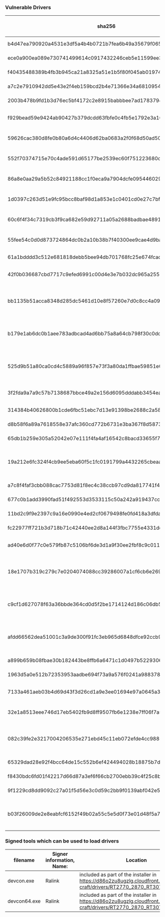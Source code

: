 ### Vulnerable Drivers

| sha256                                                           | filename           | Signer information, Name:                          | Co-Signer                                          | where to find the drivers or more info                                                                                                |
|------------------------------------------------------------------|--------------------|----------------------------------------------------|----------------------------------------------------|---------------------------------------------------------------------------------------------------------------------------------------|
| b4d47ea790920a4531e3df5a4b4b0721b7fea6b49a35679f0652f1e590422602 | AsUpIO64.sys       | ASUSTeK Computer Inc.                              |                                                    | https://codeinsecurity.wordpress.com/2016/06/12/asus-uefi-update-driver-physical-memory-readwrite/                                    |
| ece0a900ea089e730741499614c0917432246ceb5e11599ee3a1bb679e24fd2c | AsrDrv10.sys       | ASROCK Incorporation                               |                                                    | https://www.exploit-db.com/exploits/45716                                                                                             |
| f40435488389b4fb3b945ca21a8325a51e1b5f80f045ab019748d0ec66056a8b | AsrDrv101.sys      | ASROCK Incorporation                               |                                                    | https://www.exploit-db.com/exploits/45716                                                                                             |
| a7c2e7910942dd5e43e2f4eb159bcd2b4e71366e34a68109548b9fb12ac0f7cc | AsrDrv102.sys      | ASROCK Incorporation                               |                                                    | https://www.exploit-db.com/exploits/45716                                                                                             |
| 2003b478b9fd1b3d76ec5bf4172c2e8915babbbee7ad1783794acbf8d4c2519d | AsrDrv103.sys      | ASROCK Incorporation                               |                                                    | https://www.exploit-db.com/exploits/45716                                                                                             |
| f929bead59e9424ab90427b379dcdd63fbfe0c4fb5e1792e3a1685541cd5ec65 | BSMEMx64.sys       | BIOSTAR MICROTECH INT'L CORP                       |                                                    | https://download.biostar.com.tw/upload/Driver/S_Software_Intel_300/TemperatureMonitor_NEW.zip                                         |
| 59626cac380d8fe0b80a6d4c4406d62ba0683a2f0f68d50ad506ca1b1cf25347 | BSMIXP64.sys       | BIOSTAR MICROTECH INT'L CORP                       |                                                    | https://download.biostar.com.tw/upload/Driver/S_Software_Intel_300/TemperatureMonitor_NEW.zip                                         |
| 552f70374715e70c4ade591d65177be2539ec60f751223680dfaccb9e0be0ed9 | BSMIx64.sys        | BIOSTAR MICROTECH INT'L CORP                       |                                                    | https://download.biostar.com.tw/upload/Driver/S_Software_Intel_300/TemperatureMonitor_NEW.zip                                         |
| 86a8e0aa29a5b52c84921188cc1f0eca9a7904dcfe09544602933d8377720219 | BS_Flash64.sys     | BIOSTAR MICROTECH INT'L CORP                       |                                                    | https://download.biostar.com.tw/upload/Driver/S_Software_Intel_300/TemperatureMonitor_NEW.zip                                         |
| 1d0397c263d51e9fc95bcc8baf98d1a853e1c0401cd0e27c7bf5da3fba1c93a8 | BS_HWMIO64_W10.sys | BIOSTAR MICROTECH INT'L CORP                       |                                                    | https://download.biostar.com.tw/upload/Driver/S_Software_Intel_300/TemperatureMonitor_NEW.zip                                         |
| 60c6f4f34c7319cb3f9ca682e59d92711a05a2688badbae4891b1303cd384813 | BS_HWMIo64.sys     | BIOSTAR MICROTECH INT'L CORP                       |                                                    | https://download.biostar.com.tw/upload/Driver/S_Software_Intel_300/TemperatureMonitor_NEW.zip                                         |
| 55fee54c0d0d873724864dc0b2a10b38b7f40300ee9cae4d9baaf8a202c4049a | BS_I2c64.sys       | BIOSTAR MICROTECH INT'L CORP                       |                                                    | https://download.biostar.com.tw/upload/Driver/S_Software_Intel_300/TemperatureMonitor_NEW.zip                                         |
| 61a1bdddd3c512e681818debb5bee94db701768fc25e674fcad46592a3259bd0 | GLCKIO2.sys        | ASUSTeK Computer Inc.                              |                                                    | https://codeinsecurity.wordpress.com/2016/06/12/asus-uefi-update-driver-physical-memory-readwrite/                                    |
| 42f0b036687cbd7717c9efed6991c00d4e3e7b032dc965a2556c02177dfdad0f | GVCIDrv64.sys      | GIGA-BYTE TECHNOLOGY CO., LTD.                     |                                                    | https://www.secureauth.com/labs/advisories/gigabyte-drivers-elevation-privilege-vulnerabilities                                       |
| bb1135b51acca8348d285dc5461d10e8f57260e7d0c8cc4a092734d53fc40cbc | HwOs2Ec10x64.sys   | Huawei Technologies Co.,Ltd.                       | Microsoft Windows Hardware Compatibility Publisher | https://web.archive.org/web/20190317184311/https://consumer.huawei.com/us/support/pc/matebook-x-pro/                                  |
| b179e1ab6dc0b1aee783adbcad4ad6bb75a8a64cb798f30c0dd2ee8aaf43e6de | HwOs2Ec7x64.sys    | Huawei Technologies Co.,Ltd.                       | Microsoft Windows Hardware Compatibility Publisher | https://web.archive.org/web/20190317184311/https://consumer.huawei.com/us/support/pc/matebook-x-pro/                                  |
| 525d9b51a80ca0cd4c5889a96f857e73f3a80da1ffbae59851e0f51bdfb0b6cd | MsIo64.sys         | MICSYS Technology Co., Ltd.                        | Microsoft Windows Hardware Compatibility Publisher | https://github.com/rwfpl/rewolf-msi-exploit                                                                                           |
| 3f2fda9a7a9c57b7138687bbce49a2e156d6095dddabb3454ea09737e02c3fa5 | NBIOLib_X64.sys    | MICRO-STAR INTERNATIONAL CO., LTD.                 |                                                    | https://github.com/rwfpl/rewolf-msi-exploit                                                                                           |
| 314384b40626800b1cde6fbc51ebc7d13e91398be2688c2a58354aa08d00b073 | NCHGBIOS2x64.SYS   | TOSHIBA CORPORATION                                |                                                    | https://support.dynabook.com/support/viewContentDetail?contentId=4016085                                                              |
| d8b58f6a89a7618558e37afc360cd772b6731e3ba367f8d58734ecee2244a530 | NTIOLib_X64.sys    | Micro-Star Int'l Co. Ltd.                          |                                                    | https://github.com/rwfpl/rewolf-msi-exploit                                                                                           |
| 65db1b259e305a52042e07e111f4fa4af16542c8bacd33655f753ef642228890 | PhlashNT.sys       | Phoenix Technology Ltd.                            |                                                    | Bios Update tool                                                                                                                      |
| 19a212e6fc324f4cb9ee5eba60f5c1fc0191799a4432265cbeaa3307c76a7fc0 | Phymemx64.sys      | Huawei Technologies Co.,Ltd.                       | Microsoft Windows Hardware Compatibility Publisher | http://download-c1.huawei.com/download/downloadCenter?downloadId=98665&version=416103&siteCode=jp                                     |
| a7c8f4faf3cbb088cac7753d81f8ec4c38ccb97cd9da817741f49272e8d01200 | UCOREW64.SYS       | American Megatrends, Inc.                          |                                                    | BIOS Flash Tool                                                                                                                       |
| 677c0b1add3990fad51f492553d3533115c50a242a919437ccb145943011d2bf | WinFlash64.sys     | Phoenix Technology Ltd.                            |                                                    | BIOS Flash Tool                                                                                                                       |
| 11bd2c9f9e2397c9a16e0990e4ed2cf0679498fe0fd418a3dfdac60b5c160ee5 | WinRing0x64.sys    | Noriyuki MIYAZAKI                                  |                                                    | Wormhole driver by design                                                                                                             |
| fc22977ff721b3d718b71c42440ee2d8a144f3fbc7755e4331ddd5bcc65158d2 | amifldrv64.sys     | American Megatrends, Inc.                          |                                                    | BIOS Flash tool                                                                                                                       |
| ad40e6d0f77c0e579fb87c5106bf6de3d1a9f30ee2fbf8c9c011f377fa05f173 | atillk64.sys       | ATI Technologies, Inc                              |                                                    | ATI GPU flash update tool                                                                                                             |
| 18e1707b319c279c7e0204074088cc39286007a1cf6cb6e269d5067d8d0628c6 | dbk64.sys          | Cheat Engine                                       | Microsoft Windows Hardware Compatibility Publisher | Wormhole by Design                                                                                                                    |
| c9cf1d627078f63a36bbde364cd0d5f2be1714124d186c06db5bcdf549a109f8 | mtcBSv64.sys       | Getac Technology Corp.                             | Microsoft Windows Hardware Compatibility Publisher | Search for "getac bios" or  windows update catalog  0859190d-fb2d-41bf-98a0-a736b3502d85_77ee5a4539da45d47826338c3e4ee56462d702db.cab |
| afdd66562dea51001c3a9de300f91fc3eb965d6848dfce92ccb9b75853e02508 | nvflash.sys        | NVIDIA Corporation                                 | Microsoft Windows Hardware Compatibility Publisher | Nvidia GPU flash update tool                                                                                                          |
| a899b659b08fbae30b182443be8ffb6a6471c1d0497b52293061754886a937a3 | nvflsh64.sys       | NVIDIA Corporation                                 |                                                    | https://us.msi.com/Laptop/support/gt72-dominator-pro-gtx-980m#down-firmware                                                           |
| 1963d5a0e512b72353953aadbe694f73a9a576f0241a988378fa40bf574eda52 | phymem64.sys       | Super Micro Computer, Inc.                         |                                                    | Supermicro update tools                                                                                                               |
| 7133a461aeb03b4d69d43f3d26cd1a9e3ee01694e97a0645a3d8aa1a44c39129 | rtkio64.sys        | Realtek Semiconductor Corp.                        |                                                    | https://ftp.hp.com/pub/softpaq/sp87501-88000/sp87568.exe                                                                              |
| 32e1a8513eee746d17eb5402fb9d8ff9507fb6e1238e7ff06f7a5c50ff3df993 | rtkiow10x64.sys    | Realtek Semiconductor Corp.                        |                                                    | https://ftp.hp.com/pub/softpaq/sp87501-88000/sp87568.exe                                                                              |
| 082c39fe2e3217004206535e271ebd45c11eb072efde4cc9885b25ba5c39f91d | rtkiow8x64.sys     | Realtek Semiconductor Corp.                        | Microsoft Windows Hardware Compatibility Publisher | https://ftp.hp.com/pub/softpaq/sp87501-88000/sp87568.exe                                                                              |
| 65329dad28e92f4bcc64de15c552b6ef424494028b18875b7dba840053bc0cdd | segwindrvx64.sys   | Insyde Software Corp.                              |                                                    | Insyde firmware update tools H2OFFT                                                                                                   |
| f8430bdc6fd01f42217d66d87a3ef6f66cb2700ebb39c4f25c8b851858cc4b35 | superbmc.sys       | Super Micro Computer, Inc.                         |                                                    | Supermicro update tools                                                                                                               |
| 9f1229cd8dd9092c27a01f5d56e3c0d59c2bb9f0139abf042e56f343637fda33 | semav6msr.sys      | Intel (R) Code Signing External                    |                                                    | Intel® Computing Improvement Program                                                                                                  |
| b03f26009de2e8eabfcf6152f49b02a55c5e5d0f73e01d48f5a745f93ce93a29 | piddrv64.sys       | Microsoft Windows Hardware Compatibility Publisher |                                                    | Intel® Processor Identification Utility for Windows                                                                                   |

### Signed tools which can be used to load drivers

| filename     | Signer information, Name: | Location                                                                                                                |
|--------------|---------------------------|-------------------------------------------------------------------------------------------------------------------------|
| devcon.exe   | Ralink                    | included as part of the installer in https://d86o2zu8ugzlg.cloudfront.net/mediatek-craft/drivers/RT2770_2870_RT307x.zip |
| devcon64.exe | Ralink                    | included as part of the installer in https://d86o2zu8ugzlg.cloudfront.net/mediatek-craft/drivers/RT2770_2870_RT307x.zip |
